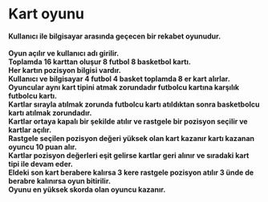 # Kart oyunu
<strong>Kullanıcı ile bilgisayar arasında geçecen bir rekabet oyunudur.<br><br>
Oyun açılır ve kullanıcı adı girilir.<br>
Toplamda 16 karttan oluşur 8 futbol 8 basketbol kartı.<br>
Her kartın pozisyon bilgisi vardır.<br>
Kullanıcı ve bilgisayar 4 futbol 4 basket toplamda 8 er kart alırlar.<br>
Oyuncular aynı kart tipini atmak zorundadır futbolcu kartına karşılık futbolcu kartı.<br>
Kartlar sırayla atılmak zorunda futbolcu kartı atıldıktan sonra basketbolcu kartı atılmak zorundadır.<br>
Kartlar ortaya kapalı bir şekilde atılır ve rastgele bir pozisyon seçilir ve kartlar açılır.<br>
Rastgele seçilen pozisyon değeri yüksek olan kart kazanır kartı kazanan oyuncu 10 puan alır.<br>
Kartlar pozisyon değerleri eşit gelirse kartlar geri alınır ve sıradaki kart tipi ile devam eder.<br>
Eldeki son kart berabere kalırsa 3 kere rastgele pozisyon atılır 3 ünde de berabre kalınırsa oyun bitirilir.<br>
Oyunu en yüksek skorda olan oyuncu kazanır.<br></strong>
